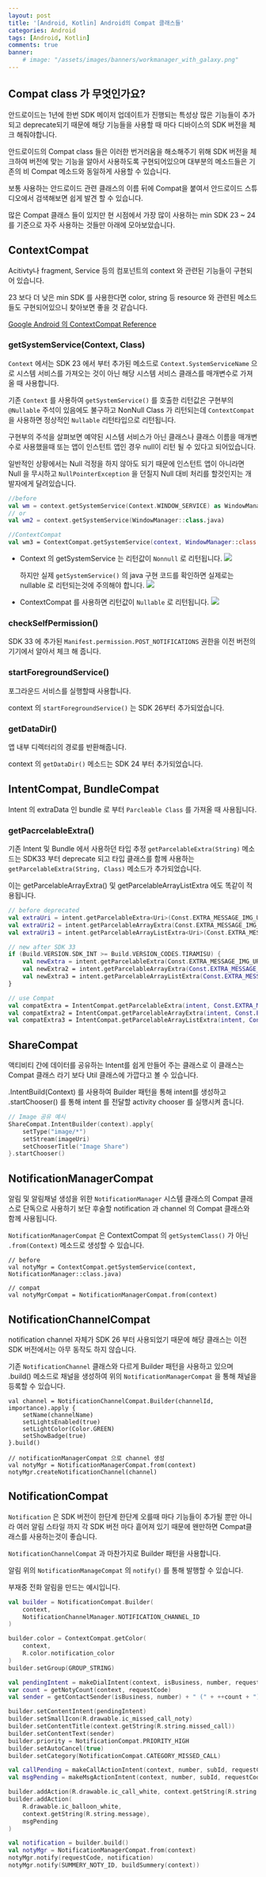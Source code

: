 ```yaml
---
layout: post
title: '[Android, Kotlin] Android의 Compat 클래스들'
categories: Android
tags: [Android, Kotlin]
comments: true
banner:
    # image: "/assets/images/banners/workmanager_with_galaxy.png"
---
```

## Compat class 가 무엇인가요?

안드로이드는 1년에 한번 SDK 메이저 업데이트가 진행되는 특성상 많은 기능들이 추가되고
deprecate되기 때문에 해당 기능들을 사용할 때 마다 디바이스의 SDK 버전을 체크 해줘야합니다.

안드로이드의 Compat class 들은 이러한 번거러움을 해소해주기 위해
SDK 버전을 체크하여 버전에 맞는 기능을 알아서 사용하도록 구현되어있으며 대부분의 메소드들은
기존의 비 Compat 메소드와 동일하게 사용할 수 있습니다.

보통 사용하는 안드로이드 관련 클래스의 이름 뒤에 Compat을 붙여서 안드로이드 스튜디오에서 검색해보면 쉽게 발견 할 수 있습니다.

많은 Compat 클래스 들이 있지만 현 시점에서 가장 많이 사용하는 min SDK 23 ~ 24 를 기준으로 자주 사용하는 것들만 아래에 모아보았습니다.

## ContextCompat

Acitivty나 fragment, Service 등의 컴포넌트의 context 와 관련된 기능들이 구현되어 있습니다.

23 보다 더 낮은 min SDK 를 사용한다면 color, string 등 resource 와 관련된 메소드들도 구현되어있으니 찾아보면 좋을 것 같습니다.

[Google Android 의 ContextCompat Reference](https://developer.android.com/reference/androidx/core/content/ContextCompat)

### getSystemService(Context, Class)

`Context` 에서는 SDK 23 에서 부터 추가된 메소드로 `Context.SystemServiceName` 으로 시스템 서비스를
가져오는 것이 아닌 해당 시스템 서비스 클래스를 매개변수로 가져올 때 사용합니다.

기존 `Context` 를 사용하여 `getSystemService()` 를 호출한 리턴값은 구현부의 `@Nullable` 주석이 있음에도 불구하고 NonNull Class 가 리턴되는데
`ContextCompat` 을 사용하면 정상적인 `Nullable` 리턴타입으로 리턴됩니다.

구현부의 주석을 살펴보면 예약된 시스템 서비스가 아닌 클래스나 클래스 이름을 매개변수로 사용했을때 또는
앱이 인스턴트 앱인 경우 null이 리턴 될 수 있다고 되어있습니다.

일반적인 상황에서는 Null 걱정을 하지 않아도 되기 때문에 인스턴트 앱이 아니라면
Null 을 무시하고 `NullPointerException` 을 던질지 Null 대비 처리를 할것인지는 개발자에게 달려있습니다.

```Kotlin
//before
val wm = context.getSystemService(Context.WINDOW_SERVICE) as WindowManager
// or
val wm2 = context.getSystemService(WindowManager::class.java)

//ContextCompat
val wm3 = ContextCompat.getSystemService(context, WindowManager::class.java)
```

* Context 의 getSystemService 는 리턴값이 `Nonnull` 로 리턴됩니다.
    ![](/assets/images/2024-01-10/NullableSystemService.png)

    하지만 실제 `getSystemService()` 의 java 구현 코드를 확인하면 실제로는 nullable 로 리턴되는것에 주의해야 합니다.
    ![](/assets/images/2024-01-10/NullableButNotCollect.png)

* ContextCompat 를 사용하면 리턴값이 `Nullable` 로 리턴됩니다.
    ![](/assets/images/2024-01-10/NonNullSystemService.png)

### checkSelfPermission()

SDK 33 에 추가된 `Manifest.permission.POST_NOTIFICATIONS` 권한을 이전 버전의 기기에서 알아서 체크 해 줍니다.

### startForegroundService()

포그라운드 서비스를 실행할때 사용합니다.

context 의 `startForegroundService()` 는 SDK 26부터 추가되었습니다.

### getDataDir()

앱 내부 디렉터리의 경로를 반환해줍니다.

context 의 `getDataDir()` 메소드는 SDK 24 부터 추가되었습니다.

## IntentCompat, BundleCompat
Intent 의 extraData 인 bundle 로 부터 `Parcleable Class` 를 가져올 때 사용됩니다. 

### getPacrcelableExtra()

기존 Intent 및 Bundle 에서 사용하던 타입 추정 `getParcelableExtra(String)` 메소드는
SDK33 부터 deprecate 되고 타입 클래스를 함께 사용하는 `getParcelableExtra(String, Class)` 메소드가 추가되었습니다.

이는 getParcelableArrayExtra() 및 getParcelableArrayListExtra 에도 똑같이 적용됩니다.

```Kotlin
// before deprecated
val extraUri = intent.getParcelableExtra<Uri>(Const.EXTRA_MESSAGE_IMG_URI)
val extraUri2 = intent.getParcelableArrayExtra(Const.EXTRA_MESSAGE_IMG_URI)
val extraUri3 = intent.getParcelableArrayListExtra<Uri>(Const.EXTRA_MESSAGE_IMG_URI)

// new after SDK 33
if (Build.VERSION.SDK_INT >= Build.VERSION_CODES.TIRAMISU) {
    val newExtra = intent.getParcelableExtra(Const.EXTRA_MESSAGE_IMG_URI, Uri::class.java)
    val newExtra2 = intent.getParcelableArrayExtra(Const.EXTRA_MESSAGE_IMG_URI, Uri::class.java)
    val newExtra3 = intent.getParcelableArrayListExtra(Const.EXTRA_MESSAGE_IMG_URI, Uri::class.java)
}

// use Compat
val compatExtra = IntentCompat.getParcelableExtra(intent, Const.EXTRA_MESSAGE_IMG_URI, Uri::class.java)
val compatExtra2 = IntentCompat.getParcelableArrayExtra(intent, Const.EXTRA_MESSAGE_IMG_URI,Uri::class.java)
val compatExtra3 = IntentCompat.getParcelableArrayListExtra(intent, Const.EXTRA_MESSAGE_IMG_URI,Uri::class.java)
```

## ShareCompat

액티비티 간에 데이터를 공유하는 Intent를 쉽게 만들어 주는 클래스로
이 클래스는 Compat 클래스 라기 보다 Util 클래스에 가깝다고 볼 수 있습니다.

.IntentBuild(Context) 를 사용하여 Builder 패턴을 통해 intent를 생성하고
.startChooser() 를 통해 intent 를 전달할 activity chooser 를 실행시켜 줍니다.

```kotlin
// Image 공유 예시
ShareCompat.IntentBuilder(context).apply{
	setType("image/*")
	setStream(imageUri)
	setChooserTitle("Image Share")
}.startChooser()
```

## NotificationManagerCompat

알림 및 알림채널 생성을 위한 `NotificationManager` 시스템 클래스의 Compat 클래스로 단독으로 사용하기 보단
후술할 notification 과 channel 의 Compat 클래스와 함께 사용됩니다.

`NotificationManagerCompat` 은 ContextCompat 의 `getSystemClass()` 가 아닌 `.from(Context)` 메소드로 생성할 수 있습니다.
```
// before
val notyMgr = ContextCompat.getSystemService(context, NotificationManager::class.java)

// compat
val notyMgrCompat = NotificationManagerCompat.from(context)
```

## NotificationChannelCompat

notification channel 자체가 SDK 26 부터 사용되었기 때문에 
해당 클래스는 이전 SDK 버전에서는 아무 동작도 하지 않습니다.

기존 `NotificationChannel` 클래스와 다르게 Builder 패턴을 사용하고 있으며 
.build() 메소드로 채널을 생성하여 위의 `NotificationManagerCompat` 을 통해 채널을 등록할 수 있습니다.

```
val channel = NotificationChannelCompat.Builder(channelId, importance).apply {
    setName(channelName)
    setLightsEnabled(true)
    setLightColor(Color.GREEN)
    setShowBadge(true)
}.build()

// notificationManagerCompat 으로 channel 생성
val notyMgr = NotificationManagerCompat.from(context)
notyMgr.createNotificationChannel(channel)
```

## NotificationCompat

`Notification` 은 SDK 버전이 한단계 한단계 오를때 마다 기능들이 추가될 뿐만 아니라 
여러 알림 스타일 까지 각 SDK 버전 마다 흩어져 있기 때문에 왠만하면 Compat클래스를 사용하는것이 좋습니다.

`NotificationChannelCompat` 과 마찬가지로 Builder 패턴을 사용합니다.

알림 위의 `NotificationManageCompat` 의 `notify()` 를 통해 발행할 수 있습니다.

부재중 전화 알림을 만드는 예시입니다.

```Kotlin
val builder = NotificationCompat.Builder(
    context,
    NotificationChannelManager.NOTIFICATION_CHANNEL_ID
)

builder.color = ContextCompat.getColor(
    context,
    R.color.notification_color
)
builder.setGroup(GROUP_STRING)

val pendingIntent = makeDialIntent(context, isBusiness, number, requestCode)
var count = getNotyCount(context, requestCode)
val sender = getContactSender(isBusiness, number) + " (" + ++count + ")"

builder.setContentIntent(pendingIntent)
builder.setSmallIcon(R.drawable.ic_missed_call_noty)
builder.setContentTitle(context.getString(R.string.missed_call))
builder.setContentText(sender)
builder.priority = NotificationCompat.PRIORITY_HIGH
builder.setAutoCancel(true)
builder.setCategory(NotificationCompat.CATEGORY_MISSED_CALL)

val callPending = makeCallActionIntent(context, number, subId, requestCode)
val msgPending = makeMsgActionIntent(context, number, subId, requestCode)

builder.addAction(R.drawable.ic_call_white, context.getString(R.string.call), callPending)
builder.addAction(
    R.drawable.ic_balloon_white,
    context.getString(R.string.message),
    msgPending
)

val notification = builder.build()
val notyMgr = NotificationManagerCompat.from(context)
notyMgr.notify(requestCode, notification)
notyMgr.notify(SUMMERY_NOTY_ID, buildSummery(context))
```
